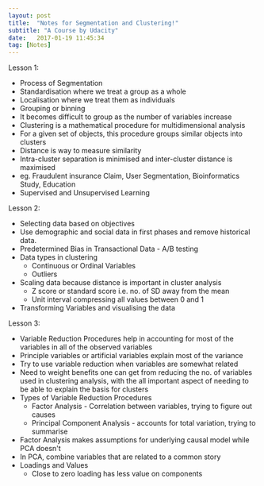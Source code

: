 ```yaml
---
layout: post
title:  "Notes for Segmentation and Clustering!"
subtitle: "A Course by Udacity"
date:   2017-01-19 11:45:34
tag: [Notes]
---
```


Lesson 1:

- Process of Segmentation 
- Standardisation where we treat a group as a whole
- Localisation where we treat them as individuals
- Grouping or binning
- It becomes difficult to group as the number of variables increase
- Clustering is a mathematical procedure for multidimensional analysis
- For a given set of objects, this procedure groups similar objects into clusters 
- Distance is way to measure similarity
- Intra-cluster separation is minimised and inter-cluster distance is maximised
- eg. Fraudulent insurance Claim, User Segmentation, Bioinformatics Study, Education
- Supervised and Unsupervised Learning 

Lesson 2:

- Selecting data based on objectives
- Use demographic and social data in first phases and remove historical data. 
- Predetermined Bias in Transactional Data - A/B testing
- Data types in clustering 
    - Continuous or Ordinal Variables
    - Outliers 
- Scaling data because distance is important in cluster analysis 
    - Z score or standard score i.e. no. of SD away from the mean
    - Unit interval compressing all values between 0 and 1
- Transforming Variables and visualising the data

Lesson 3:

- Variable Reduction Procedures help in accounting for most of the variables 
 in all of the observed variables 
- Principle variables or artificial variables explain most of the variance
- Try to use variable reduction when variables are somewhat related
- Need to weight benefits one can get from reducing the no. of variables used in 
 clustering analysis, with the all important aspect of needing to be able to explain
 the basis for clusters
- Types of Variable Reduction Procedures
    - Factor Analysis - Correlation between variables, trying to figure out causes 
    - Principal Component Analysis - accounts for total variation, trying to summarise
- Factor Analysis makes assumptions for underlying causal model while PCA doesn't
- In PCA, combine variables that are related to a common story
- Loadings and Values
    - Close to zero loading has less value on components